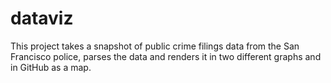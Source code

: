 # dataviz
This project takes a snapshot of public crime filings data from the San Francisco police, parses the data and renders it in two different graphs and in GitHub as a map.

